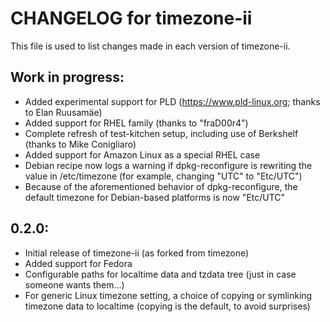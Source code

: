 # CHANGELOG for timezone-ii

This file is used to list changes made in each version of timezone-ii.

## Work in progress:

* Added experimental support for PLD (https://www.pld-linux.org; thanks to Elan
  Ruusamäe)
* Added support for RHEL family (thanks to "fraD00r4")
* Complete refresh of test-kitchen setup, including use of Berkshelf (thanks to
  Mike Conigliaro)
* Added support for Amazon Linux as a special RHEL case
* Debian recipe now logs a warning if dpkg-reconfigure is rewriting the value
  in /etc/timezone (for example, changing "UTC" to "Etc/UTC")
* Because of the aforementioned behavior of dpkg-reconfigure, the default
  timezone for Debian-based platforms is now "Etc/UTC"

## 0.2.0:

* Initial release of timezone-ii (as forked from timezone)
* Added support for Fedora
* Configurable paths for localtime data and tzdata tree (just in case someone
  wants them...)
* For generic Linux timezone setting, a choice of copying or symlinking timezone
  data to localtime (copying is the default, to avoid surprises)

